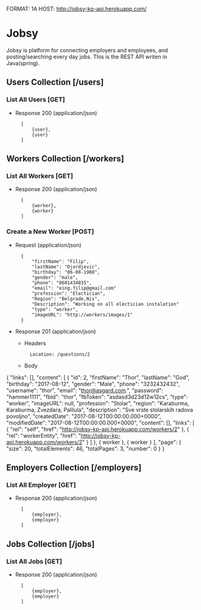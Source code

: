 FORMAT: 1A
HOST:  http://jobsy-kp-api.herokuapp.com/

# Jobsy

Jobsy is platform for connecting employers and employees, and posting/searching every day jobs.
This is the REST API writen in Java(spring).

## Users Collection [/users]

### List All Users [GET]

+ Response 200 (application/json)

        [
            {user},
            {user}
        ]

## Workers Collection [/workers]

### List All Workers [GET]

+ Response 200 (application/json)

        [
            {worker},
            {worker}
        ]

### Create a New Worker [POST]

+ Request (application/json)

        {
            "firstName": "Filip",
            "lastName": "Djordjevic",
            "birthday": "06-08-1988",
            "gender": "male",
            "phone": "0601434835",
            "email": "eing.filip@gmail.com"
            "profession": "Electician",
            "Region": "Belgrade,Nis",
            "Description": "Working on all electician instalation"
            "type": "worker",
            "imageURL": "http://workers/images/1"
        }

+ Response 201 (application/json)

    + Headers

            Location: /questions/2

    + Body

{
  "links": [],
  "content": [
    {
      "id": 2,
      "firstName": "Thor",
      "lastName": "God",
      "birthday": "2017-08-12",
      "gender": "Male",
      "phone": "3232432432",
      "username": "thor",
      "email": "thor@asgard.com.",
      "password": "hammer1111",
      "fbId": "thor",
      "fbToken": "asdasd3d23d12w12cs",
      "type": "worker",
      "imageURL": null,
      "profession": "Stolar",
      "region": "Karaburma, Karaburma, Zvezdara, Palilula",
      "description": "Sve vrste stolarskih radova povoljno",
      "createdDate": "2017-08-12T00:00:00.000+0000",
      "modifiedDate": "2017-08-12T00:00:00.000+0000",
      "content": [],
      "links": [
        {
          "rel": "self",
          "href": "http://jobsy-kp-api.herokuapp.com/workers/2"
        },
        {
          "rel": "workerEntity",
          "href": "http://jobsy-kp-api.herokuapp.com/workers/2"
        }
      ]
    },
    {
      worker
    },
    {
      worker
    }
  ],
  "page": {
    "size": 20,
    "totalElements": 46,
    "totalPages": 3,
    "number": 0
  }
}

## Employers Collection [/employers]

### List All Employer [GET]

+ Response 200 (application/json)

        [
            {employer},
            {employer}
        ]

## Jobs Collection [/jobs]

### List All Jobs [GET]

+ Response 200 (application/json)

        [
            {employer},
            {employer}
        ]
